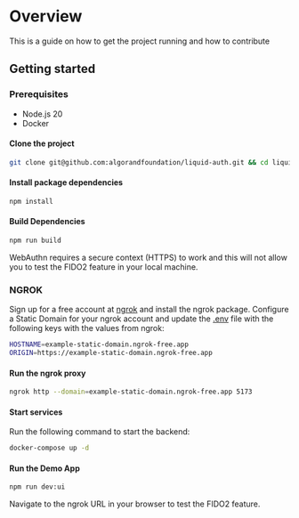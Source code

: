 # Overview

This is a guide on how to get the project running and how to contribute


## Getting started

### Prerequisites
- Node.js 20
- Docker

#### Clone the project

```bash
git clone git@github.com:algorandfoundation/liquid-auth.git && cd liquid-auth
```

#### Install package dependencies

```bash
npm install
```

#### Build Dependencies

```bash
npm run build
```

WebAuthn requires a secure context (HTTPS) to work and this will not allow you to test the FIDO2 feature in your local machine.

### NGROK

Sign up for a free account at [ngrok](https://ngrok.com/) and install the ngrok package.
Configure a Static Domain for your ngrok account and update the [.env](services/liquid-auth-api-js/README.md) file with the following keys with the values from ngrok:

```bash
HOSTNAME=example-static-domain.ngrok-free.app
ORIGIN=https://example-static-domain.ngrok-free.app
```

#### Run the ngrok proxy

```bash
ngrok http --domain=example-static-domain.ngrok-free.app 5173
```

#### Start services

Run the following command to start the backend:

```bash
docker-compose up -d
```

#### Run the Demo App 
```bash
npm run dev:ui
```

Navigate to the ngrok URL in your browser to test the FIDO2 feature.

